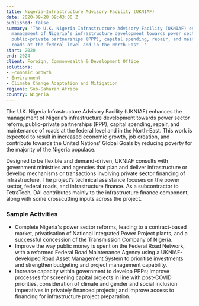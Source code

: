 ```yaml
---
title: Nigeria—Infrastructure Advisory Facility (UKNIAF)
date: 2020-09-28 09:43:00 Z
published: false
summary: 'The U.K. Nigeria Infrastructure Advisory Facility (UKNIAF) enhances the
  management of Nigeria’s infrastructure development towards power sector reform,
  public-private partnerships (PPP), capital spending, repair, and maintenance of
  roads at the federal level and in the North-East. '
start: 2020
end: 2024
client: Foreign, Commonwealth & Development Office
solutions:
- Economic Growth
- Environment
- Climate Change Adaptation and Mitigation
regions: Sub-Saharan Africa
country: Nigeria
---
```


The U.K. Nigeria Infrastructure Advisory Facility (UKNIAF) enhances the management of Nigeria’s infrastructure development towards power sector reform, public-private partnerships (PPP), capital spending, repair, and maintenance of roads at the federal level and in the North-East. This work is expected to result in increased economic growth, job creation, and contribute towards the United Nations' Global Goals by reducing poverty for the majority of the Nigeria populace.
 
Designed to be flexible and demand-driven, UKNIAF consults with government ministries and agencies that plan and deliver infrastructure or develop mechanisms or transactions involving private sector financing of infrastructure. The project’s technical assistance focuses on the power sector, federal roads, and infrastructure finance. As a subcontractor to TetraTech, DAI contributes mainly to the infrastructure finance component, along with some crosscutting inputs across the project.
 
### Sample Activities
 
* Complete Nigeria's power sector reforms, leading to a contract-based market, privatisation of National Integrated Power Project plants, and a successful concession of the Transmission Company of Nigeria.
* Improve the way public money is spent on the Federal Road Network, with a reformed Federal Road Maintenance Agency using a UKNIAF-developed Road Asset Management System to prioritise investments and strengthen budgeting and project management capability.
* Increase capacity within government to develop PPPs; improve processes for screening capital projects in line with post-COVID priorities, consideration of climate and gender and social inclusion imperatives in privately financed projects; and improve access to financing for infrastructure project preparation.